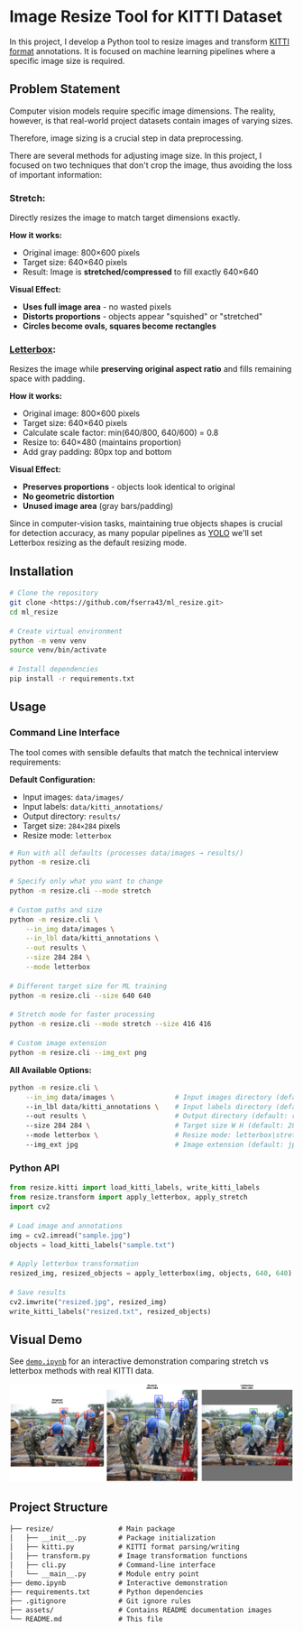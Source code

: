 # Image Resize Tool for KITTI Dataset
In this project, I develop a Python tool to resize images and transform [KITTI format](https://docs.nvidia.com/tao/tao-toolkit/text/data_annotation_format.html#object-detection-kitti-format) annotations. It is focused on machine learning pipelines where a specific image size is required.


## Problem Statement

Computer vision models require specific image dimensions. The reality, however, is that real-world project datasets contain images of varying sizes. 

Therefore, image sizing is a crucial step in data preprocessing.

There are several methods for adjusting image size. In this project, I focused on two techniques that don't crop the image, thus avoiding the loss of important information:

### Stretch: 

Directly resizes the image to match target dimensions exactly.

**How it works:**
- Original image: 800×600 pixels
- Target size: 640×640 pixels  
- Result: Image is **stretched/compressed** to fill exactly 640×640

**Visual Effect:**
- **Uses full image area** - no wasted pixels
- **Distorts proportions** - objects appear "squished" or "stretched"
- **Circles become ovals, squares become rectangles**



### [Letterbox](https://medium.com/@reachraktim/letterboxing-in-yolov5-yolov7-yolov8-an-intuitive-explanation-with-python-code-88f7d4323d6c): 

Resizes the image while **preserving original aspect ratio** and fills remaining space with padding.

**How it works:**
- Original image: 800×600 pixels
- Target size: 640×640 pixels
- Calculate scale factor: min(640/800, 640/600) = 0.8
- Resize to: 640×480 (maintains proportion)
- Add gray padding: 80px top and bottom

**Visual Effect:**
- **Preserves proportions** - objects look identical to original
- **No geometric distortion**
- **Unused image area** (gray bars/padding)

Since in computer-vision tasks, maintaining true objects shapes is crucial for detection accuracy, as many popular pipelines as [YOLO](https://medium.com/%40gavin_xyw/letterbox-in-object-detection-77ee14e5ac46) we'll set Letterbox resizing as the default resizing mode.  

##  Installation

```bash
# Clone the repository
git clone <https://github.com/fserra43/ml_resize.git>
cd ml_resize

# Create virtual environment
python -m venv venv
source venv/bin/activate 

# Install dependencies
pip install -r requirements.txt
```

## Usage

### Command Line Interface

The tool comes with sensible defaults that match the technical interview requirements:

**Default Configuration:**
- Input images: `data/images/`
- Input labels: `data/kitti_annotations/`
- Output directory: `results/`
- Target size: `284×284` pixels
- Resize mode: `letterbox`

```bash
# Run with all defaults (processes data/images → results/)
python -m resize.cli

# Specify only what you want to change
python -m resize.cli --mode stretch

# Custom paths and size
python -m resize.cli \
    --in_img data/images \
    --in_lbl data/kitti_annotations \
    --out results \
    --size 284 284 \
    --mode letterbox

# Different target size for ML training
python -m resize.cli --size 640 640

# Stretch mode for faster processing
python -m resize.cli --mode stretch --size 416 416

# Custom image extension
python -m resize.cli --img_ext png
```

**All Available Options:**
```bash
python -m resize.cli \
    --in_img data/images \               # Input images directory (default: data/images)
    --in_lbl data/kitti_annotations \    # Input labels directory (default: data/kitti_annotations)
    --out results \                      # Output directory (default: results)
    --size 284 284 \                     # Target size W H (default: 284 284)
    --mode letterbox \                   # Resize mode: letterbox|stretch (default: letterbox)
    --img_ext jpg                        # Image extension (default: jpg)
```

### Python API

```python
from resize.kitti import load_kitti_labels, write_kitti_labels
from resize.transform import apply_letterbox, apply_stretch
import cv2

# Load image and annotations
img = cv2.imread("sample.jpg")
objects = load_kitti_labels("sample.txt")

# Apply letterbox transformation
resized_img, resized_objects = apply_letterbox(img, objects, 640, 640)

# Save results
cv2.imwrite("resized.jpg", resized_img)
write_kitti_labels("resized.txt", resized_objects)
```

## Visual Demo

See [`demo.ipynb`](./demo.ipynb) for an interactive demonstration comparing stretch vs letterbox methods with real KITTI data.

![Transformation Comparison](./assets/stretch_vs_letterbox_comparison.png)


##  Project Structure

```
├── resize/                # Main package
│   ├── __init__.py        # Package initialization
│   ├── kitti.py           # KITTI format parsing/writing
│   ├── transform.py       # Image transformation functions
│   ├── cli.py             # Command-line interface
│   └── __main__.py        # Module entry point
├── demo.ipynb             # Interactive demonstration
├── requirements.txt       # Python dependencies
├── .gitignore             # Git ignore rules
├── assets/                # Contains README documentation images
└── README.md              # This file
```




